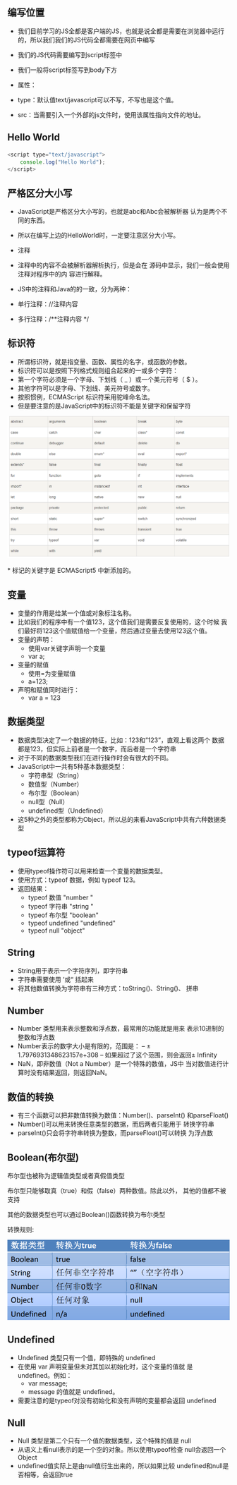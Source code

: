 ## 编写位置

- 我们目前学习的JS全都是客户端的JS，也就是说全都是需要在浏览器中运行的，所以我们我们的JS代码全都需要在网页中编写
- 我们的JS代码需要编写到script标签中
- 我们一般将script标签写到body下方
-  属性：

  - type：默认值text/javascript可以不写，不写也是这个值。
  - src：当需要引入一个外部的js文件时，使用该属性指向文件的地址。


## Hello World

```js light
<script type="text/javascript">
	console.log("Hello World");
</script>
```

## 严格区分大小写 

-  JavaScript是严格区分大小写的，也就是abc和Abc会被解析器 认为是两个不同的东西。
-  所以在编写上边的HelloWorld时，一定要注意区分大小写。

- 注释 
-  注释中的内容不会被解析器解析执行，但是会在 源码中显示，我们一般会使用注释对程序中的内 容进行解释。
-  JS中的注释和Java的的一致，分为两种：
  - 单行注释：//注释内容 
  - 多行注释：/**注释内容 */

## 标识符

-  所谓标识符，就是指变量、函数、属性的名字，或函数的参数。
-  标识符可以是按照下列格式规则组合起来的一或多个字符： 
  - 第一个字符必须是一个字母、下划线（ _ ）或一个美元符号（ $ ）。 
  - 其他字符可以是字母、下划线、美元符号或数字。 
- 按照惯例，ECMAScript 标识符采用驼峰命名法。
- 但是要注意的是JavaScript中的标识符不能是关键字和保留字符

![关键字和保留字符](./images/02.png)

\* 标记的关键字是 ECMAScript5 中新添加的。

## 变量

-  变量的作用是给某一个值或对象标注名称。 
-  比如我们的程序中有一个值123，这个值我们是需要反复使用的，这个时候 我们最好将123这个值赋值给一个变量，然后通过变量去使用123这个值。 
- 变量的声明：
  - 使用var关键字声明一个变量
  - var a; 
- 变量的赋值
  -  使用=为变量赋值
  - a=123; 
- 声明和赋值同时进行：
  - var a = 123

## 数据类型 

- 数据类型决定了一个数据的特征，比如：123和”123”，直观上看这两个 数据都是123，但实际上前者是一个数字，而后者是一个字符串
- 对于不同的数据类型我们在进行操作时会有很大的不同。 
- JavaScript中一共有5种基本数据类型： 
  - 字符串型（String） 
  - 数值型（Number）
  - 布尔型（Boolean）
  - null型（Null） 
  - undefined型（Undefined） 
-  这5种之外的类型都称为Object，所以总的来看JavaScript中共有六种数据类型

## typeof运算符 

- 使用typeof操作符可以用来检查一个变量的数据类型。 
- 使用方式：typeof 数据，例如 typeof 123。 
- 返回结果： 
  - typeof 数值 "number "
  - typeof 字符串 "string "
  - typeof 布尔型 "boolean"
  - typeof undefined "undefined"
  - typeof null "object"

## String 

- String用于表示一个字符序列，即字符串
-  字符串需要使用 ’或“ 括起来
- 将其他数值转换为字符串有三种方式：toString()、String()、 拼串

## Number 

- Number 类型用来表示整数和浮点数，最常用的功能就是用来 表示10进制的整数和浮点数
-  Number表示的数字大小是有限的，范围是： – ± 1.7976931348623157e+308 – 如果超过了这个范围，则会返回± Infinity
-  NaN，即非数值（Not a Number）是一个特殊的数值，JS中 当对数值进行计算时没有结果返回，则返回NaN。

## 数值的转换 

-  有三个函数可以把非数值转换为数值：Number()、parseInt() 和parseFloat()
-  Number()可以用来转换任意类型的数据，而后两者只能用于 转换字符串
- parseInt()只会将字符串转换为整数，而parseFloat()可以转换 为浮点数

## Boolean(布尔型) 

布尔型也被称为逻辑值类型或者真假值类型

布尔型只能够取真（true）和假（false）两种数值。除此以外， 其他的值都不被支持

 其他的数据类型也可以通过Boolean()函数转换为布尔类型

 转换规则:

![转换规则](./images/03.png)

## Undefined 

- Undefined 类型只有一个值，即特殊的 undefined
- 在使用 var 声明变量但未对其加以初始化时，这个变量的值就 是 undefined。例如： 
  - var message; 
  - message 的值就是 undefined。
- 需要注意的是typeof对没有初始化和没有声明的变量都会返回 undefined

## Null 

-  Null 类型是第二个只有一个值的数据类型，这个特殊的值是 null 
- 从语义上看null表示的是一个空的对象。所以使用typeof检查 null会返回一个Object
- undefined值实际上是由null值衍生出来的，所以如果比较 undefined和null是否相等，会返回true
